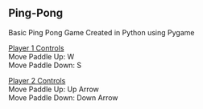 ## Ping-Pong
Basic Ping Pong Game Created in Python using Pygame


<ins>Player 1 Controls</ins>\
Move Paddle Up: W\
Move Paddle Down: S


<ins>Player 2 Controls</ins>\
Move Paddle Up: Up Arrow\
Move Paddle Down: Down Arrow
